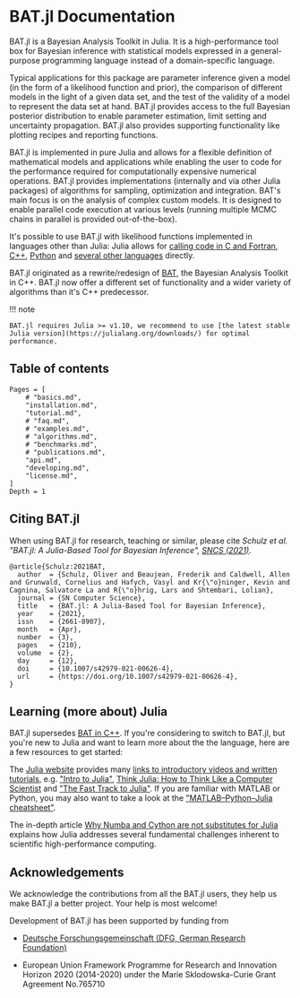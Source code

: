 # BAT.jl Documentation

BAT.jl is a Bayesian Analysis Toolkit in Julia. It is a high-performance tool box for Bayesian inference with statistical models expressed in a general-purpose programming language instead of a domain-specific language.

Typical applications for this package are parameter inference given a model (in the form of a likelihood function and prior), the comparison of different models in the light of a given data set, and the test of the validity of a model to represent the data set at hand. BAT.jl provides access to the full Bayesian posterior distribution to enable parameter estimation, limit setting and uncertainty propagation. BAT.jl also provides supporting functionality like plotting recipes and reporting functions.

BAT.jl is implemented in pure Julia and allows for a flexible definition of mathematical models and applications while enabling the user to code for the performance required for computationally expensive numerical operations. BAT.jl provides implementations (internally and via other Julia packages) of algorithms for sampling, optimization and integration. BAT's main focus is on the analysis of complex custom models. It is designed to enable parallel code execution at various levels (running multiple MCMC chains in parallel is provided out-of-the-box).

It's possible to use BAT.jl with likelihood functions implemented in languages other than Julia: Julia allows for [calling code in C and Fortran](https://docs.julialang.org/en/v1/manual/calling-c-and-fortran-code/index.html), [C++](https://github.com/JuliaInterop/Cxx.jl), [Python](https://github.com/JuliaPy/PyCall.jl) and [several other languages](https://github.com/JuliaInterop) directly.

BAT.jl originated as a rewrite/redesign of [BAT](https://github.com/bat/bat), the Bayesian Analysis Toolkit in C++. BAT.jl now offer a different set of functionality and a wider variety of algorithms than it's C++ predecessor.

!!! note

    BAT.jl requires Julia >= v1.10, we recommend to use [the latest stable Julia version](https://julialang.org/downloads/) for optimal performance.


## Table of contents

```@contents
Pages = [
    # "basics.md",
    "installation.md",
    "tutorial.md",
    # "faq.md",
    # "examples.md",
    # "algorithms.md",
    # "benchmarks.md",
    # "publications.md",
    "api.md",
    "developing.md",
    "license.md",
]
Depth = 1
```

## Citing BAT.jl

When using BAT.jl for research, teaching or similar, please cite
*Schulz et al. "BAT.jl: A Julia-Based Tool for Bayesian Inference", [SNCS (2021)](https://doi.org/10.1007/s42979-021-00626-4)*.

```
@article{Schulz:2021BAT,
  author  = {Schulz, Oliver and Beaujean, Frederik and Caldwell, Allen and Grunwald, Cornelius and Hafych, Vasyl and Kr{\"o}ninger, Kevin and Cagnina, Salvatore La and R{\"o}hrig, Lars and Shtembari, Lolian},
  journal = {SN Computer Science},
  title   = {BAT.jl: A Julia-Based Tool for Bayesian Inference},
  year    = {2021},
  issn    = {2661-8907},
  month   = {Apr},
  number  = {3},
  pages   = {210},
  volume  = {2},
  day     = {12},
  doi     = {10.1007/s42979-021-00626-4},
  url     = {https://doi.org/10.1007/s42979-021-00626-4},
}
```


## Learning (more about) Julia

BAT.jl supersedes [BAT in C++](https://github.com/bat/bat). If you're considering to switch to BAT.jl, but you're new to Julia and want to learn more about the the language, here are a few resources to get started:

The [Julia website](https://julialang.org/) provides many [links to introductory videos and written tutorials](https://julialang.org/learning/), e.g. ["Intro to Julia"](https://www.youtube.com/watch?v=fMa1qSg_LxA),
[Think Julia: How to Think Like a Computer Scientist](https://benlauwens.github.io/ThinkJulia.jl/latest/book.html)
and ["The Fast Track to Julia"](https://juliadocs.github.io/Julia-Cheat-Sheet/). If you are familiar with MATLAB or Python, you may also want to take a look at the ["MATLAB–Python–Julia cheatsheet"](https://cheatsheets.quantecon.org/).

The in-depth article [Why Numba and Cython are not substitutes for Julia](http://www.stochasticlifestyle.com/why-numba-and-cython-are-not-substitutes-for-julia/) explains how Julia addresses several fundamental challenges inherent to scientific high-performance computing.


## Acknowledgements

We acknowledge the contributions from all the BAT.jl users, they help us make BAT.jl a better project. Your help is most welcome!

Development of BAT.jl has been supported by funding from

* [Deutsche Forschungsgemeinschaft (DFG, German Research Foundation)](https://www.dfg.de/)

* European Union Framework Programme for Research and Innovation Horizon 2020 (2014-2020) under the Marie Sklodowska-Curie Grant Agreement No.765710
